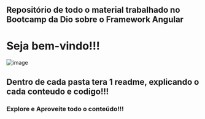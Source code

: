## Repositório de todo o material trabalhado no Bootcamp da Dio sobre o Framework Angular

# Seja bem-vindo!!!
![image](https://user-images.githubusercontent.com/99850729/226665328-93233905-f9c1-49ab-83da-5f27e99b6f2c.png)


## Dentro de cada pasta tera 1 readme, explicando o cada conteudo e codigo!!!
### Explore e Aproveite todo o conteúdo!!!
